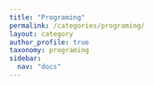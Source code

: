 ```yaml
---
title: "Programing"
permalink: /categories/programing/
layout: category
author_profile: true
taxonomy: programing
sidebar:
  nav: "docs"
---
```

